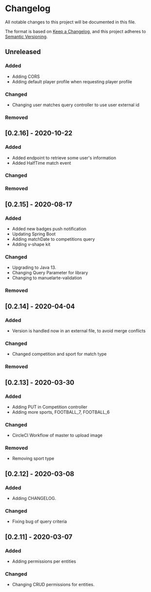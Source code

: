# Changelog
All notable changes to this project will be documented in this file.

The format is based on [Keep a Changelog](https://keepachangelog.com/en/1.0.0/),
and this project adheres to [Semantic Versioning](https://semver.org/spec/v2.0.0.html).

## Unreleased

### Added

- Adding CORS
- Adding default player profile when requesting player profile

### Changed

- Changing user matches query controller to use user external id

### Removed

## [0.2.16] - 2020-10-22

### Added

- Added endpoint to retrieve some user's information
- Added HalfTime match event

### Changed

### Removed

## [0.2.15] - 2020-08-17

### Added

- Added new badges push notification
- Updating Spring Boot
- Adding matchDate to competitions query
- Adding v-shape kit

### Changed

- Upgrading to Java 13.
- Changing Query Parameter for library
- Changing to manuelarte-validation

### Removed

## [0.2.14] - 2020-04-04

### Added

- Version is handled now in an external file, to avoid merge conflicts

### Changed

- Changed competition and sport for match type

### Removed

## [0.2.13] - 2020-03-30

### Added

- Adding PUT in Competition controller
- Adding more sports, FOOTBALL_7, FOOTBALL_6

### Changed

- CircleCI Workflow of master to upload image

### Removed

- Removing sport type

## [0.2.12] - 2020-03-08

### Added
- Adding CHANGELOG.

### Changed
- Fixing bug of query criteria 

## [0.2.11] - 2020-03-07

### Added
- Adding permissions per entities

### Changed
- Changing CRUD permissions for entities.